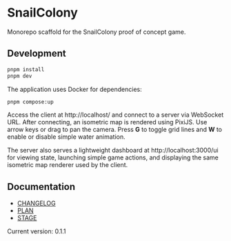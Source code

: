 # SnailColony

Monorepo scaffold for the SnailColony proof of concept game.

## Development

```bash
pnpm install
pnpm dev
```

The application uses Docker for dependencies:

```bash
pnpm compose:up
```

Access the client at http://localhost/ and connect to a server via WebSocket URL. After connecting,
an isometric map is rendered using PixiJS. Use arrow keys or drag to pan the camera. Press **G** to
toggle grid lines and **W** to enable or disable simple water animation.

The server also serves a lightweight dashboard at http://localhost:3000/ui for viewing state, launching simple game actions, and displaying the same isometric map renderer used by the client.

## Documentation

- [CHANGELOG](CHANGELOG.md)
- [PLAN](PLAN.md)
- [STAGE](STAGE.md)

Current version: 0.1.1
